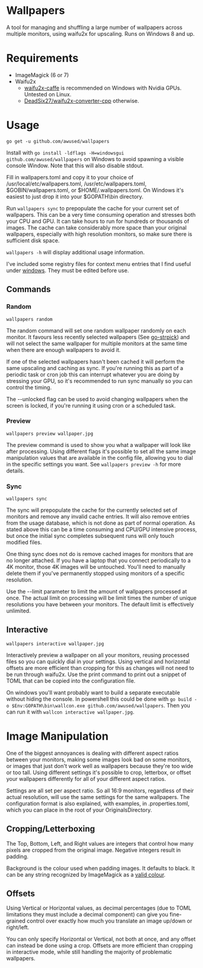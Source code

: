 Wallpapers
==========

A tool for managing and shuffling a large number of wallpapers across multiple monitors, using waifu2x for upscaling. Runs on Windows 8 and up.

<!-- TODO - And Linux, but with what limitations? -->

# Requirements

* ImageMagick (6 or 7)
* Waifu2x
    * [waifu2x-caffe](https://github.com/lltcggie/waifu2x-caffe) is recommended on Windows with Nvidia GPUs. Untested on Linux.
    * [DeadSix27/waifu2x-converter-cpp](https://github.com/DeadSix27/waifu2x-converter-cpp) otherwise.

# Usage

`go get -u github.com/awused/wallpapers`

Install with `go install -ldflags -H=windowsgui github.com/awused/wallpapers` on Windows to avoid spawning a visible console Window. Note that this will also disable stdout.

Fill in wallpapers.toml and copy it to your choice of /usr/local/etc/wallpapers.toml, /usr/etc/wallpapers.toml, $GOBIN/wallpapers.toml, or $HOME/.wallpapers.toml. On Windows it's easiest to just drop it into your $GOPATH\bin directory.

Run `wallpapers sync` to prepopulate the cache for your current set of wallpapers. This can be a very time consuming operation and stresses both your CPU and GPU. It can take hours to run for hundreds or thousands of images. The cache can take considerably more space than your original wallpapers, especially with high resolution monitors, so make sure there is sufficient disk space.

`wallpapers -h` will display additional usage information.

I've included some registry files for context menu entries that I find useful under [windows](windows). They must be edited before use.

## Commands
### Random

`wallpapers random`

The random command will set one random wallpaper randomly on each monitor. It favours less recently selected wallpapers (See [go-strpick](https://github.com/awused/go-strpick)) and will not select the same wallpaper for multiple monitors at the same time when there are enough wallpapers to avoid it.

If one of the selected wallpapers hasn't been cached it will perform the same upscaling and caching as sync. If you're running this as part of a periodic task or cron job this can interrupt whatever you are doing by stressing your GPU, so it's recommended to run sync manually so you can control the timing.

The --unlocked flag can be used to avoid changing wallpapers when the screen is locked, if you're running it using cron or a scheduled task.

### Preview

`wallpapers preview wallpaper.jpg`

The preview command is used to show you what a wallpaper will look like after processing. Using different flags it's possible to set all the same image manipulation values that are available in the config file, allowing you to dial in the specific settings you want. See `wallpapers preview -h` for more details.


### Sync

`wallpapers sync`

The sync will prepopulate the cache for the currently selected set of monitors and remove any invalid cache entries. It will also remove entries from the usage database, which is not done as part of normal operation. As stated above this can be a time consuming and CPU/GPU intensive process, but once the initial sync completes subsequent runs will only touch modified files.

One thing sync does not do is remove cached images for monitors that are no longer attached. If you have a laptop that you connect periodically to a 4K monitor, those 4K images will be untouched. You'll need to manually delete them if you've permanently stopped using monitors of a specific resolution.

Use the --limit parameter to limit the amount of wallpapers processed at once. The actual limit on processing will be limit times the number of unique resolutions you have between your monitors. The default limit is effectively unlimited.


## Interactive

`wallpapers interactive wallpaper.jpg`

Interactively preview a wallpaper on all your monitors, reusing processed files so you can quickly dial in your settings. Using vertical and horizontal offsets are more efficient than cropping for this as changes will not need to be run through waifu2x. Use the print command to print out a snippet of TOML that can be copied into the configuration file.

On windows you'll want probably want to build a separate executable without hiding the console. In powershell this could be done with `go build -o $Env:GOPATH\bin\wallcon.exe github.com/awused/wallpapers`. Then you can run it with `wallcon interactive wallpaper.jpg`.


# Image Manipulation

One of the biggest annoyances is dealing with different aspect ratios between your monitors, making some images look bad on some monitors, or images that just don't work well as wallpapers because they're too wide or too tall. Using different settings it's possible to crop, letterbox, or offset your wallpapers differently for all of your different aspect ratios.

Settings are all set per aspect ratio. So all 16:9 monitors, regardless of their actual resolution, will use the same settings for the same wallpapers. The configuration format is also explained, with examples, in .properties.toml, which you can place in the root of your OriginalsDirectory.


## Cropping/Letterboxing
The Top, Bottom, Left, and Right values are integers that control how many pixels are cropped from the original image. Negative integers result in padding.

Background is the colour used when padding images. It defaults to black. It can be any string recognized by ImageMagick as a [valid colour](https://www.imagemagick.org/script/color.php).


## Offsets
Using Vertical or Horizontal values, as decimal percentages (due to TOML limitations they must include a decimal component) can give you fine-grained control over exactly how much you translate an image up/down or right/left.

You can only specify Horizontal or Vertical, not both at once, and any offset can instead be done using a crop. Offsets are more efficient than cropping in interactive mode, while still handling the majority of problematic wallpapers.

